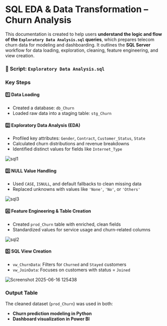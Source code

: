 # SQL EDA & Data Transformation – Churn Analysis

This documentation is created to help users **understand the logic and flow of the `Exploratory Data Analysis.sql` queries**, which prepares telecom churn data for modeling and dashboarding. It outlines the **SQL Server** workflow for data loading, exploration, cleaning, feature engineering, and view creation.

### 📁 Script: `Exploratory Data Analysis.sql`

### Key Steps

#### 1️⃣ Data Loading
- Created a database: `db_Churn`
- Loaded raw data into a staging table: `stg_Churn`

#### 2️⃣ Exploratory Data Analysis (EDA)
- Profiled key attributes: `Gender`, `Contract`, `Customer_Status`, `State`
- Calculated churn distributions and revenue breakdowns
- Identified distinct values for fields like `Internet_Type`

![sql1](https://github.com/user-attachments/assets/eab76b7b-2f42-4544-a45d-f5a02359364b)

#### 3️⃣ NULL Value Handling
- Used `CASE`, `ISNULL`, and default fallbacks to clean missing data
- Replaced unknowns with values like `'None'`, `'No'`, or `'Others'`

![sql3](https://github.com/user-attachments/assets/f5dd7771-b1f2-4aba-9870-f8d32bb21056)

#### 4️⃣ Feature Engineering & Table Creation
- Created `prod_Churn` table with enriched, clean fields
- Standardized values for service usage and churn-related columns

![sql2](https://github.com/user-attachments/assets/e69619c7-ca6d-4230-a2b9-546fb87db507)

#### 5️⃣ SQL View Creation
- `vw_ChurnData`: Filters for `Churned` and `Stayed` customers  
- `vw_JoinData`: Focuses on customers with status = `Joined`

![Screenshot 2025-06-16 125438](https://github.com/user-attachments/assets/e068b03b-6ab7-4556-98fb-4d2f44553135)

### Output Table
The cleaned dataset (`prod_Churn`) was used in both:
- **Churn prediction modeling in Python**
- **Dashboard visualization in Power BI**

